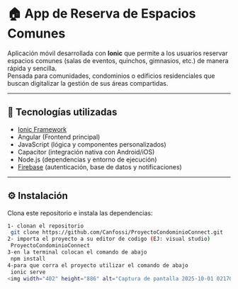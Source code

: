 # 🏠 App de Reserva de Espacios Comunes

Aplicación móvil desarrollada con **Ionic** que permite a los usuarios reservar espacios comunes (salas de eventos, quinchos, gimnasios, etc.) de manera rápida y sencilla.  
Pensada para comunidades, condominios o edificios residenciales que buscan digitalizar la gestión de sus áreas compartidas.

---

## 🚀 Tecnologías utilizadas
- [Ionic Framework](https://ionicframework.com/)  
- Angular (Frontend principal)  
- JavaScript (lógica y componentes personalizados)  
- Capacitor (integración nativa con Android/iOS)  
- Node.js (dependencias y entorno de ejecución)  
- [Firebase](https://firebase.google.com/) (autenticación, base de datos y notificaciones)  

---

## ⚙️ Instalación

Clona este repositorio e instala las dependencias:

```bash
1- clonan el repositorio
 git clone https://github.com/Canfossi/ProyectoCondominioConnect.git
2- importa el proyecto a su editor de codigo (EJ: visual studio)
 ProyectoCondominioConnect
3-en la terminal colocan el comando de abajo
 npm install
4-para que corra el proyecto utilizar el comando de abajo
 ionic serve 
<img width="402" height="886" alt="Captura de pantalla 2025-10-01 021701" src="https://github.com/user-attachments/assets/1c06e4bb-e249-4eb6-961c-7521651493b4" />
